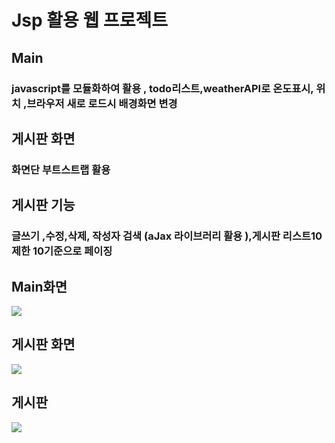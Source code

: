 # Jsp 활용 웹 프로젝트 
## Main 
### javascript를 모듈화하여 활용  , todo리스트,weatherAPI로 온도표시, 위치 ,브라우저 새로 로드시 배경화면 변경  
## 게시판 화면
### 화면단 부트스트랩 활용
## 게시판 기능 
### 글쓰기 ,수정,삭제, 작성자 검색 (aJax 라이브러리 활용 ),게시판 리스트10 제한 10기준으로 페이징

## Main화면
<div>
<img src="https://i.imgur.com/XP0PvtS.jpg">
</div>

## 게시판 화면 
<div>
<img src="https://i.imgur.com/UENxEC2.png">
</div>

## 게시판 
<div>
<img src="https://i.imgur.com/B1A9wzG.png">
</div>
